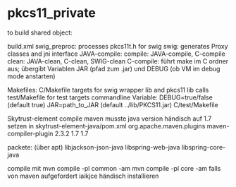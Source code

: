 pkcs11_private
==============

to build shared object: 

build.xml
swig_preproc: processes pkcs11t.h for swig
swig: generates Proxy classes and jni interface
JAVA-compile: 
compile: JAVA-compile, C-compile
clean: JAVA-clean, C-clean, SWIG-clean
C-compile: führt make im C ordner aus; übergibt Variablen JAR (pfad zum .jar) und DEBUG (ob VM im debug mode anstarten)

Makefiles:
C/Makefile
	targets for swig wrapper lib and pkcs11 lib
	calls test/Makefile for test targets
	commandline Variable:
		 DEBUG=true/false (default true) 
		 JAR=path_to_JAR (default ../lib/PKCS11.jar)
C/test/Makefile


Skytrust-element compile
maven
musste java version händisch auf 1.7 setzen 
in skytrust-element-java/pom.xml
    <build>
    <plugins>
      <plugin>
        <groupId>org.apache.maven.plugins</groupId>
        <artifactId>maven-compiler-plugin</artifactId>
        <version>2.3.2</version>
        <configuration>
          <source>1.7</source>
          <target>1.7</target>
        </configuration>
      </plugin>
    </plugins>
  </build>
  
packete: (über apt)
 libjackson-json-java
 libspring-web-java
 libspring-core-java
 
 compile mit 
 		mvn compile -pl common -am
 		mvn compile -pl core -am
 		falls von maven aufgefordert iaikjce händisch installieren
